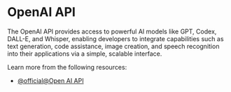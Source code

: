 # OpenAI API

The OpenAI API provides access to powerful AI models like GPT, Codex, DALL-E, and Whisper, enabling developers to integrate capabilities such as text generation, code assistance, image creation, and speech recognition into their applications via a simple, scalable interface.

Learn more from the following resources:

- [@official@Open AI API](https://openai.com/api/)
